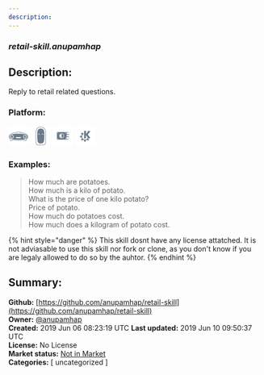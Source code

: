```yaml
---
description: 
---
```


### _retail-skill.anupamhap_  
## Description:  
Reply to retail related questions.  
  
  
### Platform:  
 ![Mark I](../.gitbook/assets/mark-1-icon.png)  ![Mark II](../.gitbook/assets/mark-2-icon.png)  ![Picroft](../.gitbook/assets/picroft-icon.png)  ![plasmoid](../.gitbook/assets/kde.png)   
### Examples:  
> How much are potatoes.  
> How much is a kilo of potato.  
> What is the price of one kilo potato?  
> Price of potato.  
> How much do potatoes cost.  
> How much does a kilogram of potato cost.  
  
{% hint style="danger" %}
This skill dosnt have any license attatched. It is not adviasable to use this skill nor fork or clone, as you don't know if you are legaly allowed to do so by the auhtor.
{% endhint %}
  
## Summary:  
**Github:** [https://github.com/anupamhap/retail-skill](https://github.com/anupamhap/retail-skill)  
**Owner:** [@anupamhap](https://github.com/anupamhap)  
**Created:** 2019 Jun 06 08:23:19 UTC  **Last updated:** 2019 Jun 10 09:50:37 UTC  
**License:** No License  
**Market status:** [Not in Market](https://market.mycroft.ai/skill/)  
**Categories:** [ uncategorized ]   
